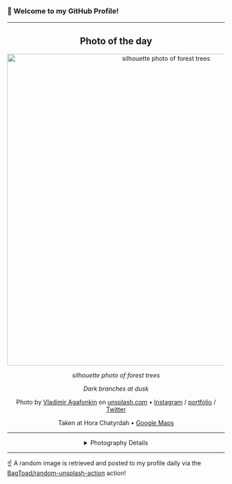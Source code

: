 ### 👋 Welcome to my GitHub Profile!

----
<div align="center">

## Photo of the day
  
  <a href="https://unsplash.com/photos/silhouette-photo-of-forest-trees-dU5KI3Iap2g"><img width="720" src="https://images.unsplash.com/photo-1474983797926-3939622ca489?crop=entropy&cs=tinysrgb&fit=max&fm=jpg&ixid=M3w1OTQ0OTd8MHwxfHJhbmRvbXx8fHx8fHx8fDE3NDQ1MjQ1NDR8&ixlib=rb-4.0.3&q=80&w=1080" alt="silhouette photo of forest trees"></a>
  
  <em>silhouette photo of forest trees</em>
  
  <em>Dark branches at dusk</em>

  Photo by [Vladimir Agafonkin](http://agafonkin.com/en) on [unsplash.com](https://unsplash.com/) • [Instagram](https://instagram.com/mournerv) / [portfolio](http://agafonkin.com/en) / [Twitter](https://twitter.com/mourner)
  
  Taken at Hora Chatyrdah • [Google Maps](https://www.google.com/maps/search/?api=1&query=44.7363889,34.2822222)
  
  ---
  
<details>
<summary>Photography Details</summary>
  
| Parameter     | Value |
| ------------- | ----- |
| Camera Model  | Canon EOS 450D |
| Exposure Time | 30 |
| Aperture      | 7.1 |
| Focal Length  | 18.0 |
| ISO           | 400 |
| Location      | Hora Chatyrdah (null) |
| Coordinates   | Latitude 44.7363889, Longitude 34.2822222 |

</details>

</div>

----

☝️ A random image is retrieved and posted to my profile daily via the [BagToad/random-unsplash-action](https://github.com/BagToad/random-unsplash-action) action!
